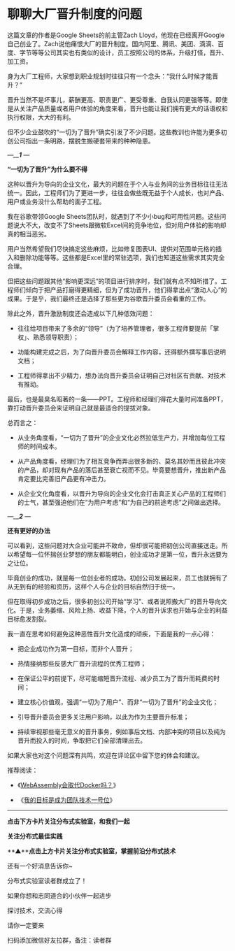 # 聊聊大厂晋升制度的问题
这篇文章的作者是Google Sheets的前主管Zach Lloyd，他现在已经离开Google自己创业了。Zach说他痛恨大厂的晋升制度。国内阿里、腾讯、美团、滴滴、百度、字节等等公司其实也有类似的设计，员工按照公司的体系，升级打怪，晋升、加工资。  

身为大厂工程师，大家想到职业规划时往往只有一个念头：“我什么时候才能晋升？”

晋升当然不是坏事儿，薪酬更高、职责更广、更受尊重、自我认同更强等等。即使是从关注产品质量或者用户体验的角度来看，晋升也能让我们拥有更大的话语权和执行权限，大大的有利。

但不少企业鼓吹的“一切为了晋升”确实引发了不少问题。这些教训也许能为更多初创公司指出一条明路，摆脱生搬硬套带来的种种隐患。

_—__**1**_ _—_  

**“一切为了晋升”为什么要不得**

这种以晋升为导向的企业文化，最大的问题在于个人与业务间的业务目标往往无法统一。因此，工程师们为了更进一步，往往会做些既无益于个人成长，也对产品、用户或业务没什么帮助的面子工程。

我在谷歌带领Google Sheets团队时，就遇到了不少小bug和可用性问题。这些问题说大不大，改变不了Sheets跟微软Excel间的竞争地位，但对用户体验的影响却真的相当恶劣。

用户当然希望我们尽快搞定这些麻烦，比如修复图表UI、提供对范围单元格的插入和删除功能等等。这些都是Excel里的常驻选项，我们也知道这些需求其实完全合理。

但把这些问题跟其他“影响更深远”的项目进行排序时，我们就有点不知所措了。工程师们倾向于把产品打磨得更精细，但为了成功晋升，他们得拿出点“激动人心”的成果。于是乎，我们最终还是选择了那些更为谷歌晋升委员会看重的工作。

除此之外，晋升激励制度还会造成以下几种低效问题：

*   往往给项目带来了多余的“领导”（为了培养管理者，很多工程师要提前「掌权」、熟悉领导职责）；
    
*   功能构建完成之后，为了向晋升委员会解释工作内容，还得额外撰写事后说明文档；
    
*   工程师得拿出不少精力，想办法向晋升委员会证明自己对社区有贡献、对技术有推动。
    

最后，也是最臭名昭著的一条——PPT。工程师和经理们得花大量时间准备PPT，靠打动晋升委员会来证明自己就是最适合的提拔对象。

总而言之：

*   从业务角度看，“一切为了晋升”的企业文化必然拉低生产力，并增加每位工程师的时间成本。
    
*   从产品角度看，经理们为了相互竞争而弄出很多新的、莫名其妙而且彼此冲突的产品，却对现有产品的落后甚至衰亡视而不见。毕竟要想晋升，推出新产品肯定要比完善旧产品更有冲击力。
    
*   从企业文化角度看，以晋升为导向的企业文化会打击真正关心产品的工程师们的士气，甚至强迫他们在“为用户考虑”和“为自己的前途考虑”之间做出选择。
    

_—__**2**_ _—_  

**还有更好的办法**

可以看到，这些问题对大企业可能并不致命，但却很可能把初创公司直接送走。所以希望每一位怀揣创业梦想的朋友都能明白，创业成功才是第一位，晋升永远要为之让位。

毕竟创业的成功，就是每一位创业者的成功。初创公司发展起来，员工也就拥有了从无到有的经验和资历，这样个人与企业的目标自然归于统一。

但在取得初步成功之后，很多初创公司开始“学习”、或者说照搬大厂的晋升导向文化。于是，业务萎缩、风险上扬、收益下降，个人的晋升诉求也开始与企业的利益目标愈发割裂。

我一直在思考如何避免这种恶性晋升文化造成的顽疾，下面是我的一点心得：

*   把企业成功作为第一目标，而非个人晋升；
    
*   热情接纳那些反感大厂晋升流程的优秀工程师；
    
*   在保证公平的前提下，尽可能缩短晋升流程、减少员工为了晋升而耗费的时间；
    
*   建立核心价值观，强调“一切为了用户”、而非“一切为了晋升”的企业文化；
    
*   引导晋升委员会更多关注用户影响，以此为作为主要晋升标准；
    
*   持续审视那些毫无意义的晋升事务，例如事后文档、内部冲突的项目以及纯为晋升而投入的时间，争取把它们全部清理出去。
    

如果大家也对这个问题深有共鸣，欢迎在评论区中留下您的体会和建议。

推荐阅读：

*   《[WebAssembly会取代Docker吗？](http://mp.weixin.qq.com/s?__biz=Mzg5Mjc3MjIyMA==&mid=2247549356&idx=1&sn=ba86a971274cecd4e7c387132b4fc30b&chksm=c03b4bbff74cc2a91be11252a8f94d89edd95ec5a929a80563c76a40111dd8c76e5b3d8a8fca&scene=21#wechat_redirect)》
    
*   《[我的目标是成为团队技术一号位](http://mp.weixin.qq.com/s?__biz=Mzg5Mjc3MjIyMA==&mid=2247549081&idx=1&sn=b36f5459ac554db764d6f09aef710e02&chksm=c03b4a8af74cc39ca85bc2b34e3826d30729bf322166d9d632fd52537823e4e95d6f343bd63c&scene=21#wechat_redirect)》
    

* * *

**点击下方卡片关注****分布式实验室****，和****我们****一起**

**关注分布式最佳实践**

**▲****点击上方卡片关注分布式实验室，掌握前沿分布式技术**

还有一个好消息告诉你~

分布式实验室读者群成立了！  

如果你想和志同道合的小伙伴一起进步

探讨技术，交流心得  

请你一定要来  

扫码添加微信好友拉群，备注：读者群